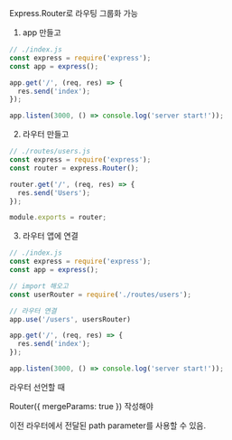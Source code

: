 Express.Router로 라우팅 그룹화 가능 


1. app 만들고 
``` javascript
// ./index.js
const express = require('express');
const app = express();

app.get('/', (req, res) => {
  res.send('index');
});

app.listen(3000, () => console.log('server start!'));
```

2. 라우터 만들고 
``` javascript
// ./routes/users.js
const express = require('express');
const router = express.Router();

router.get('/', (req, res) => {
  res.send('Users');
});

module.exports = router;
```

3. 라우터 앱에 연결
``` javascript
// ./index.js
const express = require('express');
const app = express();

// import 해오고
const userRouter = require('./routes/users');

// 라우터 연결
app.use('/users', usersRouter)

app.get('/', (req, res) => {
  res.send('index');
});

app.listen(3000, () => console.log('server start!'));
```

라우터 선언할 때 

Router({ mergeParams: true }) 작성해야

이전 라우터에서 전달된 path parameter를 사용할 수 있음.
